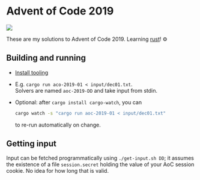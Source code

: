 # Advent of Code 2019

![](https://github.com/tomasaschan/advent-of-code-2019/workflows/Run%20checks/badge.svg)

These are my solutions to Advent of Code 2019. Learning [rust](https://rust-lang.org)! ⚙

## Building and running

- [Install tooling](https://www.rust-lang.org/tools/install)

- E.g. `cargo run aco-2019-01 < input/dec01.txt`.  
  Solvers are named `aoc-2019-DD` and take input from stdin.

- Optional: after `cargo install cargo-watch`, you can
  ```sh
  cargo watch -s "cargo run aoc-2019-01 < input/dec01.txt"
  ```
  to re-run automatically on change.

## Getting input

Input can be fetched programmatically using `./get-input.sh DD`; it
assumes the existence of a file `session.secret` holding the value
of your AoC session cookie. No idea for how long that is valid.
